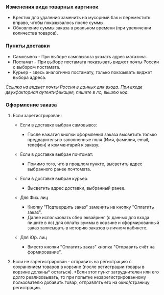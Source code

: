 ### Изменения вида товарных картинок
- Крестик для удаления заменить на мусорный бак и переместить вправо, чтобы показывалось после суммы.
- Обновление суммы заказа в реальном времени (при увеличении количества товаров).

### Пункты доставки
- Самовывоз - При выборе самовывоза указать адрес магазина.
- Постамат - При выборе постамата показывать виджет почты России с выбором постамата.
- Курьер - здесь аналогично постамату, только показывать виджет выбора адреса.

*Ссылка на виджет почты России в данных для входа.*
*При входе двухфакторная аутентификация, пишите в лс, вышлю код.*
### Оформление заказа
1) Если зарегистрирован:
	- Если в доставке выбран самовывоз: 
		- После нажатия кнопки оформления заказа высветить только предварительно заполненные поля (Имя, фамилия, email, телефон) и комментарий к заказу.

	- Если в доставке выбран почтомат:
		- Помимо того, что в прошлом пункте, высветить адрес выбранного ранее почтомата.

	- Если в доставке выбран курьер:
		- Высветить адрес доставки, выбранный ранее.

	- Для Физ. лиц
		- Кнопку "Подтвердить заказ" заменить на кнопку "Оплатить заказ".
		- Далее использовать сбер эквайринг (о данных для входа пишите в лс) для оплаты суммы в корзине и сформированный заказ записывать в историю заказов в личном кабинете.
	- Для Юр. лиц
		- Вместо кнопки "Оплатить заказ" кнопка "Отправить счёт на формирование".
	
2) Если не зарегистрирован - отправить на регистрацию с сохранением товаров в корзине (после регистрации товары в корзине должны* остаться).
*Если этот пункт затруднителен или его долго реализовывать, то при попытке незарегистрированному пользователю добавить товар, отправлять его на окно/страницу регистрации.